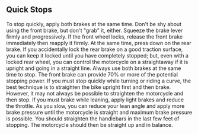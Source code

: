 ## Quick Stops
To stop quickly, apply both brakes at the same time. Don't be shy about using the front brake, but don't "grab" it, either. Squeeze the brake lever firmly and progressively. If the front wheel locks, release the front brake immediately then reapply it firmly. At the same time, press down on the rear brake. If you accidentally lock the rear brake on a good traction surface, you can keep it locked until you have completely stopped; but, even with a locked rear wheel, you can control the motorcycle on a straightaway if it is upright and going in a straight line. Always use both brakes at the same time to stop. The front brake can provide 70% or more of the potential stopping power.
If you must stop quickly while turning or riding a curve, the best technique is to straighten the bike upright first and then brake. However, it may not always be possible to straighten the motorcycle and then stop. If you must brake while leaning, apply light brakes and reduce the throttle. As you slow, you can reduce your lean angle and apply more brake pressure until the motorcycle is straight and maximum brake pressure is possible. You should straighten the handlebars in the last few feet of stopping. The motorcycle should then be straight up and in balance.
